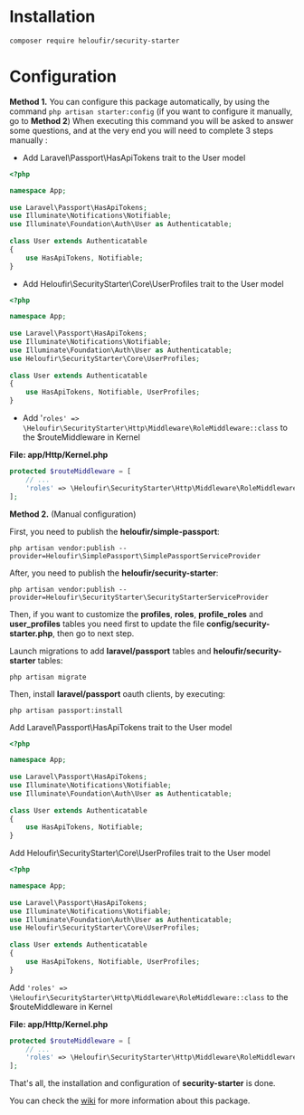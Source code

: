 # Installation

	composer require heloufir/security-starter

# Configuration

**Method 1.** You can configure this package automatically, by using the command `php artisan starter:config` (if you want to configure it manually, go to **Method 2**)
When executing this command you will be asked to answer some questions, and at the very end you will need to complete 3 steps manually :

- Add Laravel\Passport\HasApiTokens trait to the User model

```php
<?php

namespace App;
    
use Laravel\Passport\HasApiTokens;
use Illuminate\Notifications\Notifiable;
use Illuminate\Foundation\Auth\User as Authenticatable;
    
class User extends Authenticatable
{
    use HasApiTokens, Notifiable;
}
```

- Add Heloufir\SecurityStarter\Core\UserProfiles trait to the User model

```php
<?php

namespace App;
    
use Laravel\Passport\HasApiTokens;
use Illuminate\Notifications\Notifiable;
use Illuminate\Foundation\Auth\User as Authenticatable;
use Heloufir\SecurityStarter\Core\UserProfiles;
    
class User extends Authenticatable
{
    use HasApiTokens, Notifiable, UserProfiles;
}
```

- Add '`roles' => \Heloufir\SecurityStarter\Http\Middleware\RoleMiddleware::class` to the $routeMiddleware in Kernel

**File: app/Http/Kernel.php**
```php
protected $routeMiddleware = [
    // ...
    'roles' => \Heloufir\SecurityStarter\Http\Middleware\RoleMiddleware::class
];
```

**Method 2.** (Manual configuration)

First, you need to publish the **heloufir/simple-passport**:

	php artisan vendor:publish --provider=Heloufir\SimplePassport\SimplePassportServiceProvider

After, you need to publish the **heloufir/security-starter**:

	php artisan vendor:publish --provider=Heloufir\SecurityStarter\SecurityStarterServiceProvider

Then, if you want to customize the **profiles**, **roles**, **profile_roles** and **user_profiles** tables you need first to update the file **config/security-starter.php**, then go to next step.

Launch migrations to add **laravel/passport** tables and **heloufir/security-starter** tables:

	php artisan migrate

Then, install **laravel/passport** oauth clients, by executing:

	php artisan passport:install

Add Laravel\Passport\HasApiTokens trait to the User model

```php
<?php

namespace App;
    
use Laravel\Passport\HasApiTokens;
use Illuminate\Notifications\Notifiable;
use Illuminate\Foundation\Auth\User as Authenticatable;
    
class User extends Authenticatable
{
    use HasApiTokens, Notifiable;
}
```

Add Heloufir\SecurityStarter\Core\UserProfiles trait to the User model

```php
<?php

namespace App;
    
use Laravel\Passport\HasApiTokens;
use Illuminate\Notifications\Notifiable;
use Illuminate\Foundation\Auth\User as Authenticatable;
use Heloufir\SecurityStarter\Core\UserProfiles;
    
class User extends Authenticatable
{
    use HasApiTokens, Notifiable, UserProfiles;
}
```

Add `'roles' => \Heloufir\SecurityStarter\Http\Middleware\RoleMiddleware::class` to the $routeMiddleware in Kernel

**File: app/Http/Kernel.php**
```php
protected $routeMiddleware = [
    // ...
    'roles' => \Heloufir\SecurityStarter\Http\Middleware\RoleMiddleware::class
];
```

That's all, the installation and configuration of **security-starter** is done.

You can check the [wiki](https://github.com/heloufir/security-starter/wiki) for more information about this package.
